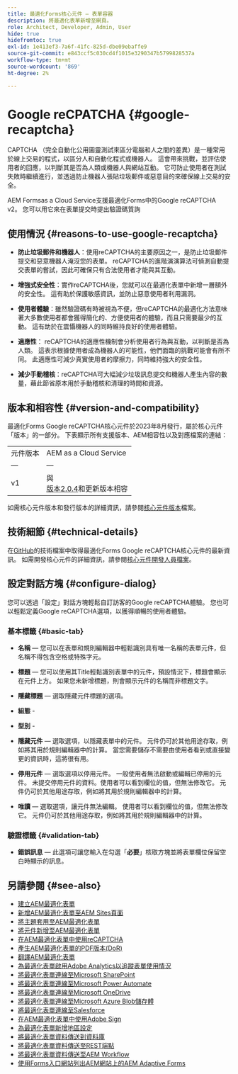 ```yaml
---
title: 最適化Forms核心元件 — 表單容器
description: 將最適化表單新增至網頁。
role: Architect, Developer, Admin, User
hide: true
hidefromtoc: true
exl-id: 1e413ef3-7a6f-41fc-825d-dbe09ebaffe9
source-git-commit: e843ccf5c030cd4f1015e3290347b5799828537a
workflow-type: tm+mt
source-wordcount: '869'
ht-degree: 2%

---
```


# Google reCPATCHA {#google-recaptcha}

CAPTCHA （完全自動化公用圖靈測試來區分電腦和人之間的差異）是一種常用於線上交易的程式，以區分人和自動化程式或機器人。 這會帶來挑戰，並評估使用者的回應，以判斷其是否為人類或機器人與網站互動。 它可防止使用者在測試失敗時繼續進行，並透過防止機器人張貼垃圾郵件或惡意目的來確保線上交易的安全。

AEM Formsas a Cloud Service支援最適化Forms中的Google reCAPTCHA v2。 您可以用它來在表單提交時提出驗證碼質詢

## 使用情況 {#reasons-to-use-google-recaptcha}

- **防止垃圾郵件和機器人**：使用reCAPTCHA的主要原因之一，是防止垃圾郵件提交和惡意機器人淹沒您的表單。 reCAPTCHA的進階演演算法可偵測自動提交表單的嘗試，因此可確保只有合法使用者才能與其互動。

- **增強式安全性**：實作reCAPTCHA後，您就可以在最適化表單中新增一層額外的安全性。 這有助於保護敏感資訊，並防止惡意使用者利用漏洞。

- **使用者體驗**：雖然驗證碼有時被視為不便，但reCAPTCHA的最適化方法意味著大多數使用者都會獲得簡化的、方便使用者的體驗，而且只需要最少的互動。 這有助於在震懾機器人的同時維持良好的使用者體驗。

- **適應性**： reCAPTCHA的適應性機制會分析使用者行為與互動，以判斷是否為人類。 這表示根據使用者成為機器人的可能性，他們面臨的挑戰可能會有所不同。 此適應性可減少真實使用者的摩擦力，同時維持強大的安全性。

- **減少手動稽核**：reCAPTCHA可大幅減少垃圾訊息提交和機器人產生內容的數量，藉此節省原本用於手動稽核和清理的時間和資源。

## 版本和相容性 {#version-and-compatibility}

最適化Forms Google reCAPTCHA核心元件於2023年8月發行，屬於核心元件「版本」的一部分。 下表顯示所有支援版本、AEM相容性以及對應檔案的連結：


|  |  |
|---|---|
| 元件版本 | AEM as a Cloud Service  |
| — | — |
| v1 | 與<br>[版本2.0.4](/help/versions.md)和更新版本相容 | 相容 | 相容 |

如需核心元件版本和發行版本的詳細資訊，請參閱[核心元件版本](/help/versions.md)檔案。

## 技術細節 {#technical-details}

在[GitHub](https://github.com/adobe/aem-core-forms-components/tree/master/ui.af.apps/src/main/content/jcr_root/apps/core/fd/components/form/recaptcha/v1/recaptcha)的技術檔案中取得最適化Forms Google reCAPTCHA核心元件的最新資訊。 如需開發核心元件的詳細資訊，請參閱[核心元件開發人員檔案](/help/developing/overview.md)。

## 設定對話方塊 {#configure-dialog}

您可以透過「設定」對話方塊輕鬆自訂訪客的Google reCAPTCHA體驗。 您也可以輕鬆定義Google reCAPTCHA選項，以獲得順暢的使用者體驗。

### 基本標籤 {#basic-tab}

- **名稱** — 您可以在表單和規則編輯器中輕鬆識別具有唯一名稱的表單元件，但名稱不得包含空格或特殊字元。

- **標題** — 您可以使用其Title輕鬆識別表單中的元件，預設情況下，標題會顯示在元件上方。 如果您未新增標題，則會顯示元件的名稱而非標題文字。

- **隱藏標題** — 選取隱藏元件標題的選項。

- **組態** -

- **型別** -

- **隱藏元件** — 選取選項，以隱藏表單中的元件。 元件仍可於其他用途存取，例如將其用於規則編輯器中的計算。 當您需要儲存不需要由使用者看到或直接變更的資訊時，這將很有用。

- **停用元件** — 選取選項以停用元件。 一般使用者無法啟動或編輯已停用的元件。 未提交停用元件的資料。使用者可以看到欄位的值，但無法修改它。 元件仍可於其他用途存取，例如將其用於規則編輯器中的計算。

- **唯讀** — 選取選項，讓元件無法編輯。 使用者可以看到欄位的值，但無法修改它。 元件仍可於其他用途存取，例如將其用於規則編輯器中的計算。

### 驗證標籤 {#validation-tab}

- **錯誤訊息** — 此選項可讓您輸入在勾選「**必要**」核取方塊並將表單欄位保留空白時顯示的訊息。

## 另請參閱 {#see-also}

- [建立AEM最適化表單](https://experienceleague.adobe.com/docs/experience-manager-cloud-service/content/forms/adaptive-forms-authoring/authoring-adaptive-forms-core-components/create-an-adaptive-form-on-forms-cs/creating-adaptive-form-core-components.html)
- [新增AEM最適化表單至AEM Sites頁面](https://experienceleague.adobe.com/docs/experience-manager-cloud-service/content/forms/adaptive-forms-authoring/create-or-add-an-adaptive-form-to-aem-sites-page.html)
- [將主題套用至AEM最適化表單](https://experienceleague.adobe.com/docs/experience-manager-cloud-service/content/forms/adaptive-forms-authoring/authoring-adaptive-forms-core-components/create-an-adaptive-form-on-forms-cs/using-themes-in-core-components.html)
- [將元件新增至AEM最適化表單](/help/adaptive-forms/introduction.md#adaptive-forms-core-components-components)
- [在AEM最適化表單中使用reCAPTCHA](https://experienceleague.adobe.com/docs/experience-manager-cloud-service/content/forms/adaptive-forms-authoring/authoring-adaptive-forms-foundation-components/add-components-to-an-adaptive-form/captcha-adaptive-forms.html)
- [產生AEM最適化表單的PDF版本(DoR)](https://experienceleague.adobe.com/docs/experience-manager-cloud-service/content/forms/adaptive-forms-authoring/authoring-adaptive-forms-core-components/create-an-adaptive-form-on-forms-cs/generate-document-of-record-core-components.html)
- [翻譯AEM最適化表單](https://experienceleague.adobe.com/docs/experience-manager-cloud-service/content/forms/adaptive-forms-authoring/authoring-adaptive-forms-core-components/create-an-adaptive-form-on-forms-cs/using-aem-translation-workflow-to-localize-adaptive-forms-core-components.html)
- [為最適化表單啟用Adobe Analytics以追蹤表單使用情況](https://experienceleague.adobe.com/docs/experience-manager-cloud-service/content/forms/integrate/services/enable-adobe-analytics-adaptive-form-using-experience-cloud-setup-automation.html)
- [將最適化表單連線至Microsoft SharePoint](https://experienceleague.adobe.com/docs/experience-manager-cloud-service/content/forms/adaptive-forms-authoring/authoring-adaptive-forms-core-components/create-an-adaptive-form-on-forms-cs/configure-submit-actions-core-components.html#create-sharepoint-configuration)
- [將最適化表單連線至Microsoft Power Automate](https://experienceleague.adobe.com/docs/experience-manager-cloud-service/content/forms/adaptive-forms-authoring/authoring-adaptive-forms-core-components/create-an-adaptive-form-on-forms-cs/configure-submit-actions-core-components.html#microsoft-power-automate)
- [將最適化表單連線至Microsoft OneDrive](https://experienceleague.adobe.com/docs/experience-manager-cloud-service/content/forms/adaptive-forms-authoring/authoring-adaptive-forms-core-components/create-an-adaptive-form-on-forms-cs/configure-submit-actions-core-components.html#submit-to-onedrive)
- [將最適化表單連線至Microsoft Azure Blob儲存體](https://experienceleague.adobe.com/docs/experience-manager-cloud-service/content/forms/adaptive-forms-authoring/authoring-adaptive-forms-core-components/create-an-adaptive-form-on-forms-cs/configure-submit-actions-core-components.html#submit-to-azure-blob-storage)
- [將最適化表單連線至Salesforce](https://experienceleague.adobe.com/docs/experience-manager-cloud-service/content/forms/integrate/use-form-data-model/oauth2-client-credentials-flow-for-server-to-server-integration.html)
- [在AEM最適化表單中使用Adobe Sign](https://experienceleague.adobe.com/docs/experience-manager-cloud-service/content/forms/adaptive-forms-authoring/authoring-adaptive-forms-foundation-components/use-adobe-sign/working-with-adobe-sign.html)
- [為最適化表單新增地區設定](https://experienceleague.adobe.com/docs/experience-manager-cloud-service/content/forms/adaptive-forms-authoring/authoring-adaptive-forms-core-components/create-an-adaptive-form-on-forms-cs/supporting-new-language-localization-core-components.html)
- [將最適化表單資料傳送到資料庫](https://experienceleague.adobe.com/docs/experience-manager-cloud-service/content/forms/integrate/use-form-data-model/data-integration.html)
- [將最適化表單資料傳送至REST端點](https://experienceleague.adobe.com/docs/experience-manager-cloud-service/content/forms/adaptive-forms-authoring/authoring-adaptive-forms-core-components/create-an-adaptive-form-on-forms-cs/configure-submit-actions-core-components.html#submit-to-rest-endpoint)
- [將最適化表單資料傳送至AEM Workflow](https://experienceleague.adobe.com/docs/experience-manager-cloud-service/content/forms/adaptive-forms-authoring/authoring-adaptive-forms-core-components/create-an-adaptive-form-on-forms-cs/configure-submit-actions-core-components.html#invoke-an-aem-workflow)
- [使用Forms入口網站列出AEM網站上的AEM Adaptive Forms](https://experienceleague.adobe.com/docs/experience-manager-cloud-service/content/forms/adaptive-forms-authoring/authoring-adaptive-forms-foundation-components/configure-forms-portal.html)

